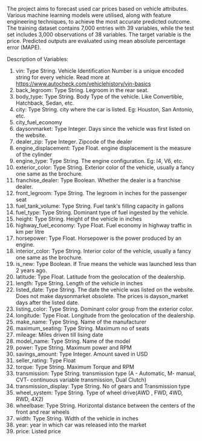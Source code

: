 The project aims to forecast used car prices based on vehicle attributes. Various machine learning models were utilised, along with feature engineering techniques, to achieve the most accurate predicted outcome. 
The training dataset contains 7,000 entries with 39 variables, while the test set includes 3,000 observations of 38 variables. The target variable is the price.
Predicted outputs are evaluated using mean absolute percentage error (MAPE).

Description of Variables:
1) vin: Type String. Vehicle Identification Number is a unique encoded string for every vehicle. Read more at https://www.autocheck.com/vehiclehistory/vin-basics
2) back_legroom: Type String. Legroom in the rear seat.
3) body_type: Type String. Body Type of the vehicle. Like Convertible, Hatchback, Sedan, etc.
4) city: Type String. city where the car is listed. Eg: Houston, San Antonio, etc.
5) city_fuel_economy
6) daysonmarket: Type Integer. Days since the vehicle was first listed on the website.
7) dealer_zip: Type Integer. Zipcode of the dealer
8) engine_displacement: Type Float. engine displacement is the measure of the cylinder
9) engine_type: Type String. The engine configuration. Eg: I4, V6, etc.
10) exterior_color: Type String. Exterior color of the vehicle, usually a fancy one same as the brochure.
11) franchise_dealer: Type Boolean. Whether the dealer is a franchise dealer.
12) front_legroom: Type String. The legroom in inches for the passenger seat
13) fuel_tank_volume: Type String. Fuel tank's filling capacity in gallons
14) fuel_type: Type String. Dominant type of fuel ingested by the vehicle.
15) height: Type String. Height of the vehicle in inches
16) highway_fuel_economy: Type Float. Fuel economy in highway traffic in km per litre
17) horsepower: Type Float. Horsepower is the power produced by an engine.
18) interior_color: Type String. Interior color of the vehicle, usually a fancy one same as the brochure.
19) is_new: Type Boolean. If True means the vehicle was launched less than 2 years ago.
20) latitude: Type Float. Latitude from the geolocation of the dealership.
21) length: Type String. Length of the vehicle in inches
22) listed_date: Type String. The date the vehicle was listed on the website. Does not make daysonmarket obsolete. The prices is dayson_market days after the listed date.
23) listing_color: Type String. Dominant color group from the exterior color.
24) longitude: Type Float. Longitude from the geolocation of the dealership.
25) make_name: Type String. Name of the manufacturer
26) maximum_seating: Type String. Maximum no of seats
27) mileage: Miles driven till lising date
28) model_name: Type String. Name of the model
29) power: Type String. Maximum power and RPM
30) savings_amount: Type Integer. Amount saved in USD
31) seller_rating: Type Float
32) torque: Type String. Maximum Torque and RPM
33) transmission: Type String. transmission type (A - Automatic, M- manual, CVT- continuous variable transmission, Dual Clutch)
34) transmission_display: Type String. No of gears and Transmission type
35) wheel_system: Type String. Type of wheel drive(AWD , FWD, 4WD, RWD, 4X2)
36) wheelbase: Type String. Horizontal distance between the centers of the front and rear wheels
37) width: Type String. Width of the vehicle in inches
38) year: year in which car was released into the market
39) price: Listed price
